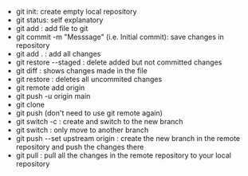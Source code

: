 - git init: create empty local repository
- git status: self explanatory
- git add <filename> : add file to git
- git commit -m "Messsage" (i.e. Initial commit): save changes in repository
- git add . : add all changes
- git restore --staged <filename> : delete added but not committed changes
- git diff <filename> : shows changes made in the file
- git restore <filename> : deletes all uncommited changes
- git remote add origin <github repository SSH>
- git push -u origin main
- git clone <github repository SSH>
- git push (don't need to use git remote again)
- git switch -c <new branch name> : create and switch to the new branch
- git switch <branch name> : only move to another branch
- git push --set upstream origin <new branch name>: create the new branch in the remote repository and push the changes there
- git pull : pull all the changes in the remote repository to your local repository
